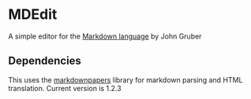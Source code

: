 # MDEdit

A simple editor for the [Markdown language][2] by John Gruber


## Dependencies
This uses the [markdownpapers][1] library for markdown parsing and HTML
translation. Current version is 1.2.3



[1]: http://markdown.tautua.org/
[2]: http://daringfireball.net/projects/markdown/syntax